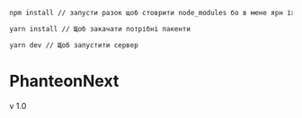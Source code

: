 ```bash
npm install // запусти разок щоб стоврити node_modules бо в мене ярн їх не створював

yarn install // Щоб закачати потрібні пакенти

yarn dev // Щоб запустити сервер

```
# PhanteonNext

v 1.0

